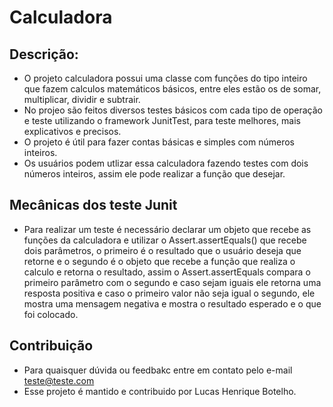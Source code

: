 # Calculadora
## Descrição:
 - O projeto calculadora possui uma classe com funções do tipo inteiro que fazem calculos matemáticos básicos, entre eles estão os de somar, multiplicar, dividir e subtrair.
 - No projeo são feitos diversos testes básicos com cada tipo de operação e teste utilizando o framework JunitTest, para teste melhores, mais explicativos e precisos.
 - O projeto é útil para fazer contas básicas e simples com números inteiros.
 - Os usuários podem utlizar essa calculadora fazendo testes com dois números inteiros, assim ele pode realizar a função que desejar.

## Mecânicas dos teste Junit
 - Para realizar um teste é necessário declarar um objeto que recebe as funções da calculadora e utilizar o Assert.assertEquals() que recebe dois parâmetros, o primeiro é o
   resultado que o usuário deseja que retorne e o segundo é o objeto que recebe a função que realiza o calculo e retorna o resultado, assim o Assert.assertEquals compara o
   primeiro parâmetro com o segundo e caso sejam iguais ele retorna uma resposta positiva e caso o primeiro valor não seja igual o segundo, ele mostra uma mensagem negativa e
   mostra o resultado esperado e o que foi colocado.

## Contribuição
 - Para quaisquer dúvida ou feedbakc entre em contato pelo e-mail teste@teste.com
 - Esse projeto é mantido e contribuido por Lucas Henrique Botelho. 
